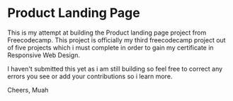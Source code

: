 # Product Landing Page

This is my attempt at building the Product landing page project from Freecodecamp.
This project is officially my third freecodecamp project out of five projects which i must complete in order to gain my certificate in Responsive Web Design.

I haven't submitted this yet as i am still building so feel free to correct any errors you see or add your contributions so i learn more.

Cheers, Muah